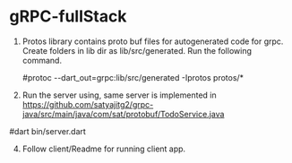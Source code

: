 # gRPC-fullStack
1. Protos library contains proto buf files for autogenerated code for grpc.
    Create folders in lib dir as lib/src/generated.
    Run the following command.

    #protoc --dart_out=grpc:lib/src/generated -Iprotos protos/*
2. Run the server using, same server is implemented in https://github.com/satyajitg2/grpc-java/src/main/java/com/sat/protobuf/TodoService.java
   
#dart bin/server.dart


4. Follow client/Readme for running client app.
